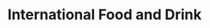 ---
title: "International Food and Drink"
url: /kirton/international-food-and-drink/
shop: alcohol
---